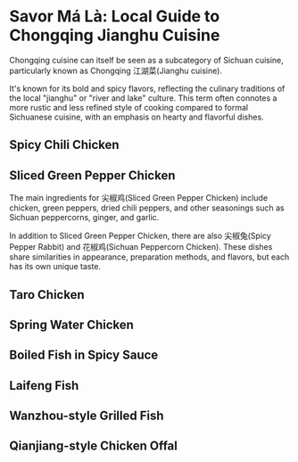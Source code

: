 # Savor Má Là: Local Guide to Chongqing Jianghu Cuisine

Chongqing cuisine can itself be seen as a subcategory of Sichuan cuisine, particularly known as Chongqing <Speech>江湖菜</Speech>(Jianghu cuisine).

It's known for its bold and spicy flavors, reflecting the culinary traditions of the local "jianghu" or "river and lake" culture. This term often connotes a more rustic and less refined style of cooking compared to formal Sichuanese cuisine, with an emphasis on hearty and flavorful dishes.

## Spicy Chili Chicken

## Sliced Green Pepper Chicken

The main ingredients for <Speech>尖椒鸡</Speech>(Sliced Green Pepper Chicken) include chicken, green peppers, dried chili peppers, and other seasonings such as Sichuan peppercorns, ginger, and garlic.

In addition to Sliced Green Pepper Chicken, there are also <Speech>尖椒兔</Speech>(Spicy Pepper Rabbit) and <Speech>花椒鸡</Speech>(Sichuan Peppercorn Chicken). These dishes share similarities in appearance, preparation methods, and flavors, but each has its own unique taste.

<YouTube link="https://youtu.be/rNs1n45_xfk?si=-06fiV4QdaCcUfzU">
<template #cover><img src="../../assets/youtube/lost-the-sense-of-taste.jpg" /></template>
<template #title>lost the sense of taste | فقدت حاسة التذوق بسبب الفلفل </template>
<template #author>Lao Wang in China</template>
<template #description>In an ancient inn in Chongqing, a table full of Jianghu cuisine, where the spiciness erases all worries! It's spicy enough to make your face expressive and lose your sense of taste! But it's so good, it's really delicious.</template>
</YouTube>

## Taro Chicken

## Spring Water Chicken

## Boiled Fish in Spicy Sauce

## Laifeng Fish

## Wanzhou-style Grilled Fish

## Qianjiang-style Chicken Offal
